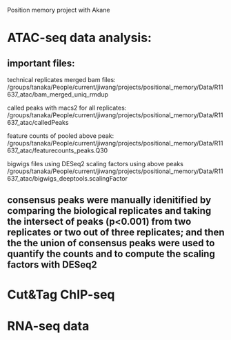 Position memory project with Akane

# ATAC-seq data analysis:
## important files:
   technical replicates merged bam files:
   /groups/tanaka/People/current/jiwang/projects/positional_memory/Data/R11637_atac/bam_merged_uniq_rmdup

   called peaks with macs2 for all replicates:
   /groups/tanaka/People/current/jiwang/projects/positional_memory/Data/R11637_atac/calledPeaks

   feature counts of pooled above peak:
   /groups/tanaka/People/current/jiwang/projects/positional_memory/Data/R11637_atac/featurecounts_peaks.Q30

   
   bigwigs files using DESeq2 scaling factors using above peaks
   /groups/tanaka/People/current/jiwang/projects/positional_memory/Data/R11637_atac/bigwigs_deeptools.scalingFactor

## consensus peaks were manually idenitified by comparing the biological replicates and taking the intersect of peaks (p<0.001) from two replicates or two out of three replicates; and then the the union of consensus peaks were used to quantify the counts and to compute the scaling factors with DESeq2


# Cut&Tag ChIP-seq

# RNA-seq data